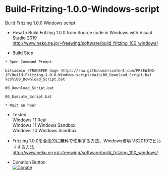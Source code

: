 # Build-Fritzing-1.0.0-Windows-script
Build Fritzing 1.0.0 Windows script

* How to Build Fritzing 1.0.0 from Source code in Windows with Visual Studio 2019  
http://www.neko.ne.jp/~freewing/software/build_fritzing_100_windows/  

* Build Step  
```
* Open Command Prompt

bitsadmin /TRANSFER hoge https://raw.githubusercontent.com/FREEWING-JP/Build-Fritzing-1.0.0-Windows-script/main/00_Download_Script.bat %cd%\00_Download_Script.bat

00_Download_Script.bat

00_Execute_Script.bat

* Wait an hour
```

* Tested  
Windows 11 Real  
Windows 11 Windows Sandbox  
Windows 10 Windows Sandbox  

* Fritzing 1.0.0を合法的に無料で使用する方法、Windows環境 VS2019でビルドする方法  
http://www.neko.ne.jp/~freewing/software/build_fritzing_100_windows/  

* Donation Button  
[![Donate](https://img.shields.io/badge/Donate-PayPal-green.svg)](https://www.paypal.com/cgi-bin/webscr?cmd=_s-xclick&hosted_button_id=T79HPJ5H79PBU)  


